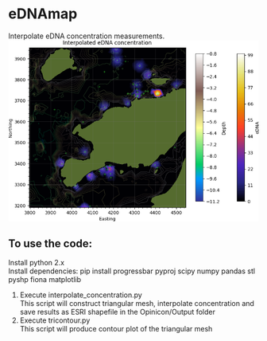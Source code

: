 # eDNAmap
Interpolate eDNA concentration measurements.
![Interpolated eDNA map.](Fig_readme.png)
## To use the code:
Install python 2.x<br>
Install dependencies: pip install progressbar pyproj scipy numpy pandas stl pyshp fiona matplotlib
  
1. Execute interpolate_concentration.py<br>
   This script will construct triangular mesh, interpolate concentration and save results as ESRI shapefile in the Opinicon/Output folder
2. Execute tricontour.py<br>
   This script will produce contour plot of the triangular mesh  
